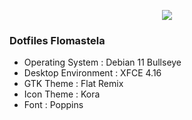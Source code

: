 <p align="center"> <img src="https://github.com/iluviums/Dotfiles-Flomastela/blob/main/Screenshot.png"/> </p>

### Dotfiles Flomastela
* Operating System : Debian 11 Bullseye
* Desktop Environment : XFCE 4.16
* GTK Theme : Flat Remix
* Icon Theme : Kora
* Font : Poppins
